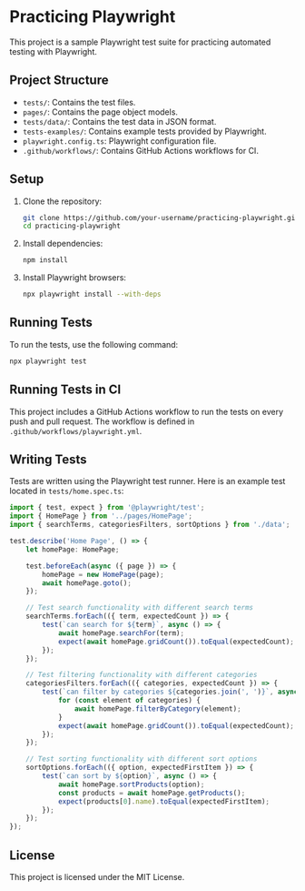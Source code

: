 # Practicing Playwright

This project is a sample Playwright test suite for practicing automated testing with Playwright.

## Project Structure

- `tests/`: Contains the test files.
- `pages/`: Contains the page object models.
- `tests/data/`: Contains the test data in JSON format.
- `tests-examples/`: Contains example tests provided by Playwright.
- `playwright.config.ts`: Playwright configuration file.
- `.github/workflows/`: Contains GitHub Actions workflows for CI.

## Setup

1. Clone the repository:
    ```sh
    git clone https://github.com/your-username/practicing-playwright.git
    cd practicing-playwright
    ```

2. Install dependencies:
    ```sh
    npm install
    ```

3. Install Playwright browsers:
    ```sh
    npx playwright install --with-deps
    ```

## Running Tests

To run the tests, use the following command:
```sh
npx playwright test
```

## Running Tests in CI

This project includes a GitHub Actions workflow to run the tests on every push and pull request. The workflow is defined in `.github/workflows/playwright.yml`.

## Writing Tests

Tests are written using the Playwright test runner. Here is an example test located in `tests/home.spec.ts`:

```typescript
import { test, expect } from '@playwright/test';
import { HomePage } from '../pages/HomePage';
import { searchTerms, categoriesFilters, sortOptions } from './data';

test.describe('Home Page', () => {
    let homePage: HomePage;

    test.beforeEach(async ({ page }) => {
        homePage = new HomePage(page);
        await homePage.goto();
    });

    // Test search functionality with different search terms
    searchTerms.forEach(({ term, expectedCount }) => {
        test(`can search for ${term}`, async () => {
            await homePage.searchFor(term);
            expect(await homePage.gridCount()).toEqual(expectedCount);
        });
    });

    // Test filtering functionality with different categories
    categoriesFilters.forEach(({ categories, expectedCount }) => {
        test(`can filter by categories ${categories.join(', ')}`, async () => {
            for (const element of categories) {
                await homePage.filterByCategory(element);
            }
            expect(await homePage.gridCount()).toEqual(expectedCount);
        });
    });

    // Test sorting functionality with different sort options
    sortOptions.forEach(({ option, expectedFirstItem }) => {
        test(`can sort by ${option}`, async () => {
            await homePage.sortProducts(option);
            const products = await homePage.getProducts();
            expect(products[0].name).toEqual(expectedFirstItem);
        });
    });
});
```

## License

This project is licensed under the MIT License.
